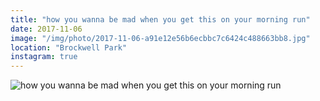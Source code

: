 ```yaml
---
title: "how you wanna be mad when you get this on your morning run"
date: 2017-11-06
image: "/img/photo/2017-11-06-a91e12e56b6ecbbc7c6424c488663bb8.jpg"
location: "Brockwell Park"
instagram: true
---
```


![how you wanna be mad when you get this on your morning run](/img/photo/2017-11-06-a91e12e56b6ecbbc7c6424c488663bb8.jpg)
